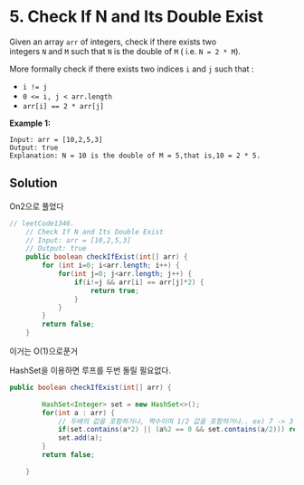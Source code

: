# 5. Check If N and Its Double Exist

Given an array `arr` of integers, check if there exists two integers `N` and `M` such that `N` is the double of `M` ( i.e. `N = 2 * M`).

More formally check if there exists two indices `i` and `j` such that :

- `i != j`
- `0 <= i, j < arr.length`
- `arr[i] == 2 * arr[j]`

**Example 1:**

```
Input: arr = [10,2,5,3]
Output: true
Explanation: N = 10 is the double of M = 5,that is,10 = 2 * 5.
```

## Solution

On2으로 풀었다

```java
// leetCode1346.
    // Check If N and Its Double Exist
    // Input: arr = [10,2,5,3]
    // Output: true
    public boolean checkIfExist(int[] arr) {
        for (int i=0; i<arr.length; i++) {
            for(int j=0; j<arr.length; j++) {
                if(i!=j && arr[i] == arr[j]*2) {
                    return true;
                }
            }
        }
        return false;
    }
```

이거는 O(1)으로푼거

HashSet을 이용하면 루프를 두번 돌릴 필요없다. 

```java
public boolean checkIfExist(int[] arr) {
        
        HashSet<Integer> set = new HashSet<>();
        for(int a : arr) {
            // 두배의 값을 포함하거나, 짝수이며 1/2 값을 포함하거나.. ex) 7 -> 3.5 (x)
            if(set.contains(a*2) || (a%2 == 0 && set.contains(a/2))) return true;
            set.add(a);
        }
        return false;
    
    }
```